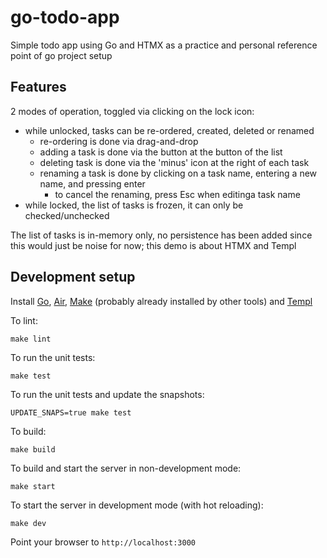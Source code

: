 # go-todo-app
Simple todo app using Go and HTMX as a practice and personal reference point of go project setup

## Features

2 modes of operation, toggled via clicking on the lock icon:
- while unlocked, tasks can be re-ordered, created, deleted or renamed
  - re-ordering is done via drag-and-drop
  - adding a task is done via the button at the button of the list
  - deleting  task is done via the 'minus' icon at the right of each task
  - renaming a task is done by clicking on a task name, entering a new name, and pressing enter
    - to cancel the renaming, press Esc when editinga task name
- while locked, the list of tasks is frozen, it can only be checked/unchecked

The list of tasks is in-memory only, no persistence has been added since this would just be noise for now; this demo is about HTMX and Templ

## Development setup

Install [Go](https://go.dev/doc/install), [Air](https://github.com/air-verse/air), [Make](https://www.gnu.org/software/make/) (probably already installed by other tools) and [Templ](https://templ.guide/quick-start/installation)

To lint:

`make lint`

To run the unit tests:

`make test`

To run the unit tests and update the snapshots:

`UPDATE_SNAPS=true make test`

To build:

`make build`

To build and start the server in non-development mode:

`make start`

To start the server in development mode (with hot reloading):

`make dev`

Point your browser to `http://localhost:3000`
